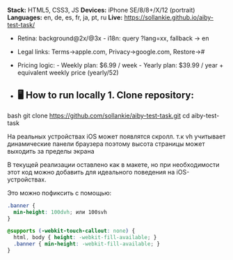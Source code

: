 **Stack:** HTML5, CSS3, JS 
**Devices:** iPhone SE/8/8+/X/12 (portrait) 
**Languages:** en, de, es, fr, ja, pt, ru 
**Live:** https://sollankie.github.io/aiby-test-task/ 

- Retina: background@2x/@3x - i18n: query ?lang=xx, fallback → en 
- Legal links: Terms→apple.com, Privacy→google.com, Restore→#
- Pricing logic: - Weekly plan: $6.99 / week - Yearly plan: $39.99 / year + equivalent weekly price (yearly/52)


- ## 🖥 How to run locally 1. Clone repository:
bash
   git clone https://github.com/sollankie/aiby-test-task.git
   cd aiby-test-task

На реальных устройствах iOS может появлятся скролл. т.к vh учитывает динамические панели браузера поэтому высота страницы может выходить за пределы экрана

В текущей реализации оставлено как в макете,
но при необходимости этот код можно добавить для идеального поведения на iOS-устройствах.

Это можно пофиксить с помощью:

```css
.banner {
  min-height: 100dvh; или 100svh
}

@supports (-webkit-touch-callout: none) {
  html, body { height: -webkit-fill-available; }
  .banner { min-height: -webkit-fill-available; }
}
